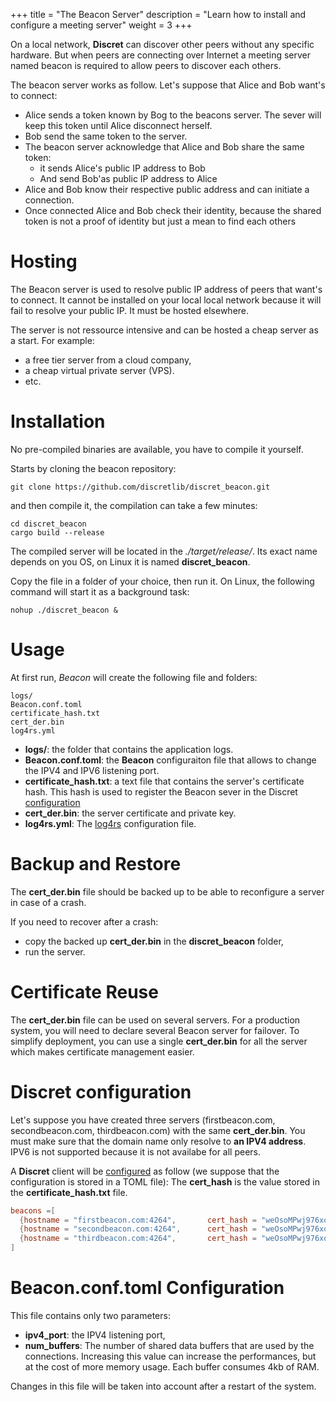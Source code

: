+++
title = "The Beacon Server"
description = "Learn how to install and configure a meeting server"
weight = 3
+++

On a local network, **Discret** can discover other peers without any specific hardware. But when peers are connecting over Internet a meeting server named beacon is required to allow peers to discover each others.

The beacon server works as follow. Let's suppose that Alice and Bob want's to connect:
- Alice sends a token known by Bog to the beacons server. The sever will keep this token until Alice disconnect herself.
- Bob send the same token to the server.
- The beacon server acknowledge that Alice and Bob share the same token:
  - it sends Alice's public IP address to Bob
  - And send Bob'as public IP address to Alice
- Alice and Bob know their respective public address and can initiate a connection.
- Once connected Alice and Bob check their identity, because the shared token is not a proof of identity  but just a mean to find each others

# Hosting

The Beacon server is used to resolve public IP address of peers that want's to connect. It cannot be installed on your local local network because it will fail to resolve your public IP. It must be hosted elsewhere. 

The server is not ressource intensive and can be hosted a cheap server as a start. For example:
- a free tier server from a cloud company,
- a cheap virtual private server (VPS).
- etc.

# Installation

No pre-compiled binaries are available, you have to compile it yourself.

Starts by cloning the beacon repository:
```
git clone https://github.com/discretlib/discret_beacon.git
```

and then compile it, the compilation can take a few minutes:
```
cd discret_beacon
cargo build --release
```
The compiled server will be located in the  *./target/release/*. Its exact name depends on you OS, on Linux it is named  **discret_beacon**.

Copy the file in a folder of your choice, then run it. On Linux, the following command will start it as a background task:
```
nohup ./discret_beacon &
```

# Usage
At first run, *Beacon* will create the following file and folders:

```
logs/
Beacon.conf.toml  
certificate_hash.txt  
cert_der.bin
log4rs.yml
```

- **logs/**: the folder that contains the application logs.
- **Beacon.conf.toml**: the **Beacon** configuraiton file that allows to change the IPV4 and IPV6 listening port.
- **certificate_hash.txt**: a text file that contains the server's certificate hash. This hash is used to register the Beacon sever in the Discret [configuration](@/learn/configuration/configuration.md) 
- **cert_der.bin**: the server certificate  and private key.
- **log4rs.yml**: The [log4rs](https://docs.rs/log4rs/latest/log4rs/) configuration file.

# Backup and Restore

The **cert_der.bin** file should be backed up to be able to reconfigure a server in case of a crash.

If you need to recover after a crash:
- copy the backed up **cert_der.bin** in the **discret_beacon** folder,
- run the server.


# Certificate Reuse
The **cert_der.bin** file can be used on several servers. For a production system, you will need to declare several Beacon server for failover.
To simplify deployment, you can use a single **cert_der.bin** for all the server which makes certificate management easier.


# Discret configuration
Let's suppose you have created three servers (firstbeacon.com, secondbeacon.com, thirdbeacon.com) with the same **cert_der.bin**.
You must make sure that the domain name only resolve to **an IPV4 address**. IPV6 is not supported because it is not availabe for all peers.

A **Discret** client will be [configured](@/learn/configuration/configuration.md) as follow (we suppose that the configuration is stored in a TOML file):
The **cert_hash** is the value stored in the **certificate_hash.txt** file.

```toml 
beacons =[
  {hostname = "firstbeacon.com:4264",       cert_hash = "weOsoMPwj976xqxRvLElsbb-gijWWn0netOtgPflZnk"},
  {hostname = "secondbeacon.com:4264",      cert_hash = "weOsoMPwj976xqxRvLElsbb-gijWWn0netOtgPflZnk"},
  {hostname = "thirdbeacon.com:4264",       cert_hash = "weOsoMPwj976xqxRvLElsbb-gijWWn0netOtgPflZnk"},
]
```


# Beacon.conf.toml Configuration

This file contains only two parameters:
- **ipv4_port**: the IPV4 listening port,
- **num_buffers**: The number of shared data buffers that are used by the connections. Increasing this value can increase the performances, but at the cost of more memory usage. Each buffer consumes 4kb of RAM.

Changes in this file will be taken into account after a restart of the system.  



